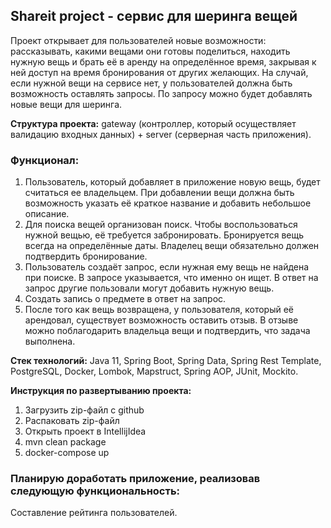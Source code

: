 ## Shareit project - сервис для шеринга вещей

Проект открывает для пользователей новые возможности: рассказывать, какими вещами они готовы поделиться, находить нужную вещь и брать её в аренду на определённое время, закрывая к ней доступ на время бронирования от других желающих.
На случай, если нужной вещи на сервисе нет, у пользователей должна быть возможность оставлять запросы. По запросу можно будет добавлять новые вещи для шеринга.

**Структура проекта:** gateway (контроллер, который осуществляет валидацию входных данных) + server (серверная часть приложения).

### Функционал:

1. Пользователь, который добавляет в приложение новую вещь, будет считаться ее владельцем. При добавлении вещи должна быть возможность указать её краткое название и добавить небольшое описание.
2. Для поиска вещей организован поиск. Чтобы воспользоваться нужной вещью, её требуется забронировать. Бронируется вещь всегда на определённые даты. Владелец вещи обязательно должен подтвердить бронирование.
3. Пользователь создаёт запрос, если нужная ему вещь не найдена при поиске. В запросе указывается, что именно он ищет. В ответ на запрос другие пользовали могут добавить нужную вещь.
4. Создать запись о предмете в ответ на запрос.
5. После того как вещь возвращена, у пользователя, который её арендовал, существует возможность оставить отзыв. В отзыве можно поблагодарить владельца вещи и подтвердить, что задача выполнена.

**Стек технологий:** Java 11, Spring Boot, Spring Data, Spring Rest Template, PostgreSQL, Docker, Lombok, Mapstruct, Spring AOP, JUnit, Mockito.

**Инструкция по развертыванию проекта:**
1. Загрузить zip-файл c github
2. Распаковать zip-файл
3. Открыть проект в IntellijIdea
4. mvn clean package
5. docker-compose up



### Планирую доработать приложение, реализовав следующую функциональность:
Составление рейтинга пользователей.
